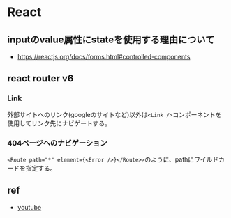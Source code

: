 # React
## inputのvalue属性にstateを使用する理由について
- https://reactjs.org/docs/forms.html#controlled-components


## react router v6
### Link
外部サイトへのリンク(googleのサイトなど)以外は`<Link />`コンポーネントを使用してリンク先にナビゲートする。
### 404ページへのナビゲーション
`<Route path="*" element={<Error />}</Route>>`のように、pathにワイルドカードを指定する。


## ref
- [youtube](https://www.youtube.com/watch?v=59IXY5IDrBA)

